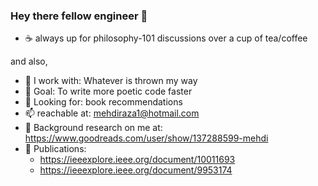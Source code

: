 
<!--
**mehhdiii/mehhdiii** is a ✨ _special_ ✨ repository because its `README.md` (this file) appears on your GitHub profile.

Here are some ideas to get you started:
-->
<!-- ![my flyer](https://user-images.githubusercontent.com/60067141/121791883-2b1c1f00-cc08-11eb-8b73-4d81ae1a8dcd.png)

 -->
### Hey there fellow engineer 👋

- :coffee: always up for philosophy-101 discussions over a cup of tea/coffee

and also,
- 🔭 I work with: Whatever is thrown my way
- 🌱 Goal: To write more poetic code faster
- 👯 Looking for: book recommendations
- 📫 reachable at: mehdiraza1@hotmail.com
- 📖 Background research on me at: https://www.goodreads.com/user/show/137288599-mehdi
- 📖 Publications:
  - https://ieeexplore.ieee.org/document/10011693
  - https://ieeexplore.ieee.org/document/9953174




